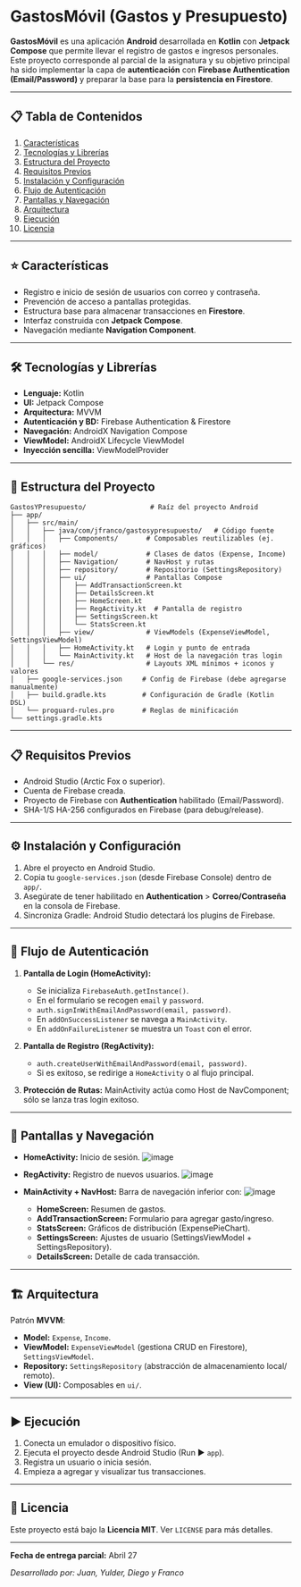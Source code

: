 # GastosMóvil (Gastos y Presupuesto)

**GastosMóvil** es una aplicación **Android** desarrollada en **Kotlin** con **Jetpack Compose** que permite llevar el registro de gastos e ingresos personales. Este proyecto corresponde al parcial de la asignatura y su objetivo principal ha sido implementar la capa de **autenticación** con **Firebase Authentication (Email/Password)** y preparar la base para la **persistencia en Firestore**.

---

## 📋 Tabla de Contenidos

1. [Características](#características)
2. [Tecnologías y Librerías](#tecnologías-y-librerías)
3. [Estructura del Proyecto](#estructura-del-proyecto)
4. [Requisitos Previos](#requisitos-previos)
5. [Instalación y Configuración](#instalación-y-configuración)
6. [Flujo de Autenticación](#flujo-de-autenticación)
7. [Pantallas y Navegación](#pantallas-y-navegación)
8. [Arquitectura](#arquitectura)
9. [Ejecución](#ejecución)
10. [Licencia](#licencia)

---

## ⭐ Características

- Registro e inicio de sesión de usuarios con correo y contraseña.
- Prevención de acceso a pantallas protegidas.
- Estructura base para almacenar transacciones en **Firestore**.
- Interfaz construida con **Jetpack Compose**.
- Navegación mediante **Navigation Component**.

---

## 🛠 Tecnologías y Librerías

- **Lenguaje:** Kotlin
- **UI:** Jetpack Compose
- **Arquitectura:** MVVM
- **Autenticación y BD:** Firebase Authentication & Firestore
- **Navegación:** AndroidX Navigation Compose
- **ViewModel:** AndroidX Lifecycle ViewModel
- **Inyección sencilla:** ViewModelProvider

---

## 📁 Estructura del Proyecto

```
GastosYPresupuesto/                # Raíz del proyecto Android
├── app/
│   ├── src/main/
│   │   ├── java/com/jfranco/gastosypresupuesto/   # Código fuente
│   │   │   ├── Components/       # Composables reutilizables (ej. gráficos)
│   │   │   ├── model/            # Clases de datos (Expense, Income)
│   │   │   ├── Navigation/       # NavHost y rutas
│   │   │   ├── repository/       # Repositorio (SettingsRepository)
│   │   │   ├── ui/               # Pantallas Compose
│   │   │   │   ├── AddTransactionScreen.kt
│   │   │   │   ├── DetailsScreen.kt
│   │   │   │   ├── HomeScreen.kt
│   │   │   │   ├── RegActivity.kt  # Pantalla de registro
│   │   │   │   ├── SettingsScreen.kt
│   │   │   │   └── StatsScreen.kt
│   │   │   ├── view/             # ViewModels (ExpenseViewModel, SettingsViewModel)
│   │   │   ├── HomeActivity.kt   # Login y punto de entrada
│   │   │   └── MainActivity.kt   # Host de la navegación tras login
│   │   └── res/                  # Layouts XML mínimos + iconos y valores
│   ├── google-services.json     # Config de Firebase (debe agregarse manualmente)
│   ├── build.gradle.kts         # Configuración de Gradle (Kotlin DSL)
│   └── proguard-rules.pro       # Reglas de minificación
└── settings.gradle.kts
```

---

## 📋 Requisitos Previos

- Android Studio (Arctic Fox o superior).
- Cuenta de Firebase creada.
- Proyecto de Firebase con **Authentication** habilitado (Email/Password).
- SHA-1/S HA-256 configurados en Firebase (para debug/release).

---

## ⚙️ Instalación y Configuración

1. Abre el proyecto en Android Studio.
2. Copia tu `google-services.json` (desde Firebase Console) dentro de `app/`.
3. Asegúrate de tener habilitado en **Authentication** > **Correo/Contraseña** en la consola de Firebase.
4. Sincroniza Gradle: Android Studio detectará los plugins de Firebase.

---

## 🔐 Flujo de Autenticación

1. **Pantalla de Login (HomeActivity):**
   - Se inicializa `FirebaseAuth.getInstance()`.
   - En el formulario se recogen `email` y `password`.
   - `auth.signInWithEmailAndPassword(email, password)`.
   - En `addOnSuccessListener` se navega a `MainActivity`.
   - En `addOnFailureListener` se muestra un `Toast` con el error.

2. **Pantalla de Registro (RegActivity):**
   - `auth.createUserWithEmailAndPassword(email, password)`.
   - Si es exitoso, se redirige a `HomeActivity` o al flujo principal.

3. **Protección de Rutas:**
   MainActivity actúa como Host de NavComponent; sólo se lanza tras login exitoso.

---

## 📱 Pantallas y Navegación

- **HomeActivity:** Inicio de sesión.
  ![image](https://github.com/user-attachments/assets/dd0b1780-cd9f-4a11-b97a-71d4356854e2)

- **RegActivity:** Registro de nuevos usuarios.
  ![image](https://github.com/user-attachments/assets/04531ae3-2764-4ba7-9115-2c2b8a66510a)

- **MainActivity + NavHost:** Barra de navegación inferior con:
  ![image](https://github.com/user-attachments/assets/7e261b80-8774-4611-8769-89d2984f3fd3)

  - **HomeScreen:** Resumen de gastos.
  - **AddTransactionScreen:** Formulario para agregar gasto/ingreso.
  - **StatsScreen:** Gráficos de distribución (ExpensePieChart).
  - **SettingsScreen:** Ajustes de usuario (SettingsViewModel + SettingsRepository).
  - **DetailsScreen:** Detalle de cada transacción.

---

## 🏗 Arquitectura

Patrón **MVVM**:

- **Model:** `Expense`, `Income`.
- **ViewModel:** `ExpenseViewModel` (gestiona CRUD en Firestore), `SettingsViewModel`.
- **Repository:** `SettingsRepository` (abstracción de almacenamiento local/ remoto).
- **View (UI):** Composables en `ui/`.

---

## ▶️ Ejecución

1. Conecta un emulador o dispositivo físico.
2. Ejecuta el proyecto desde Android Studio (Run ▶️ `app`).
3. Registra un usuario o inicia sesión.
4. Empieza a agregar y visualizar tus transacciones.

---

## 📄 Licencia

Este proyecto está bajo la **Licencia MIT**. Ver `LICENSE` para más detalles.

---

**Fecha de entrega parcial:** Abril 27

*Desarrollado por: Juan, Yulder, Diego y Franco*
